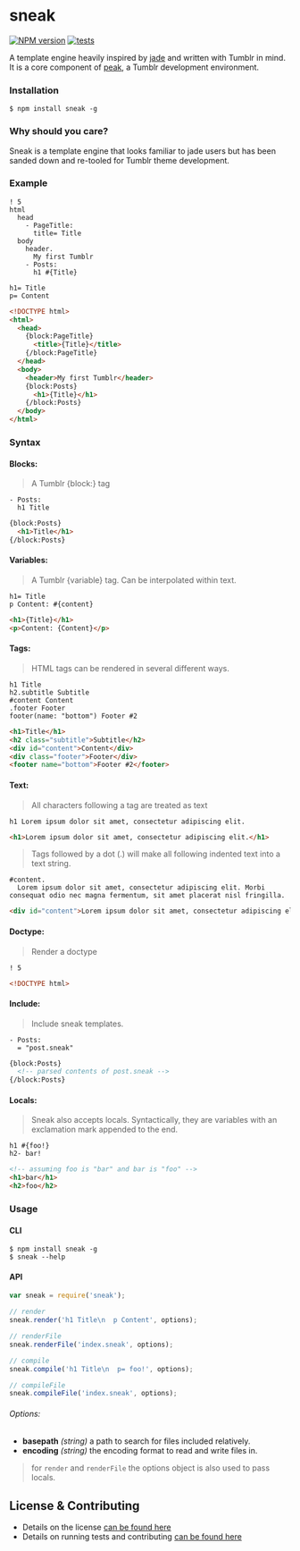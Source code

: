 sneak
=============

[![NPM version](https://badge.fury.io/js/sneak.svg)](http://badge.fury.io/js/sneak) [![tests](https://travis-ci.org/nporteschaikin/sneak.png?branch=master)](https://travis-ci.org/nporteschaikin/sneak)

A template engine heavily inspired by [jade](http://www.github.com/visionmedia/jade) and written with Tumblr in mind.  It is a core component of [peak](http://www.github.com/nporteschaikin/peak), a Tumblr development environment.

### Installation
```
$ npm install sneak -g
```

### Why should you care?

Sneak is a template engine that looks familiar to jade users but has been sanded down and re-tooled for Tumblr theme development.  

### Example

```
! 5
html
  head
    - PageTitle:
      title= Title
  body
    header.
      My first Tumblr
    - Posts:
      h1 #{Title}
```
```
h1= Title
p= Content
```
```html
<!DOCTYPE html>
<html>
  <head>
    {block:PageTitle}
      <title>{Title}</title>
    {/block:PageTitle}
  </head>
  <body>
    <header>My first Tumblr</header>
    {block:Posts}
      <h1>{Title}</h1>
    {/block:Posts}
  </body>
</html>
```

### Syntax

#### Blocks:

> A Tumblr {block:} tag

```
- Posts:
  h1 Title
```
```html
{block:Posts}
  <h1>Title</h1>
{/block:Posts}
```

#### Variables:

> A Tumblr {variable} tag.  Can be interpolated within text.

```
h1= Title
p Content: #{content}
```
```html
<h1>{Title}</h1>
<p>Content: {Content}</p>
```

#### Tags:

> HTML tags can be rendered in several different ways.

```
h1 Title
h2.subtitle Subtitle
#content Content
.footer Footer
footer(name: "bottom") Footer #2
```
```html
<h1>Title</h1>
<h2 class="subtitle">Subtitle</h2>
<div id="content">Content</div>
<div class="footer">Footer</div>
<footer name="bottom">Footer #2</footer>
```

#### Text:

> All characters following a tag are treated as text

```
h1 Lorem ipsum dolor sit amet, consectetur adipiscing elit.
```
```html
<h1>Lorem ipsum dolor sit amet, consectetur adipiscing elit.</h1>
```

> Tags followed by a dot (.) will make all following indented text into a text string.

```
#content.
  Lorem ipsum dolor sit amet, consectetur adipiscing elit. Morbi consequat odio nec magna fermentum, sit amet placerat nisl fringilla.
```
```html
<div id="content">Lorem ipsum dolor sit amet, consectetur adipiscing elit. Morbi consequat odio nec magna fermentum, sit amet placerat nisl fringilla.</div>
```

#### Doctype:

> Render a doctype

```
! 5
```
```html
<!DOCTYPE html>
```

#### Include:

> Include sneak templates.

```
- Posts:
  = "post.sneak"
```
```html
{block:Posts}
  <!-- parsed contents of post.sneak -->
{/block:Posts}
```

#### Locals:

> Sneak also accepts locals.  Syntactically, they are variables with an exclamation mark appended to the end.

```
h1 #{foo!}
h2- bar!
```
```html
<!-- assuming foo is "bar" and bar is "foo" -->
<h1>bar</h1>
<h2>foo</h2>
```
### Usage

#### CLI

```
$ npm install sneak -g
$ sneak --help
```

#### API
```javascript
var sneak = require('sneak');

// render
sneak.render('h1 Title\n  p Content', options);

// renderFile
sneak.renderFile('index.sneak', options);

// compile
sneak.compile('h1 Title\n  p= foo!', options);

// compileFile
sneak.compileFile('index.sneak', options);
```
###### Options:
- **basepath** *(string)* a path to search for files included relatively.
- **encoding** *(string)* the encoding format to read and write files in.

> for `render` and `renderFile` the options object is also used to pass locals.

## License & Contributing

- Details on the license [can be found here](LICENSE.md)
- Details on running tests and contributing [can be found here](CONTRIBUTING.md)
